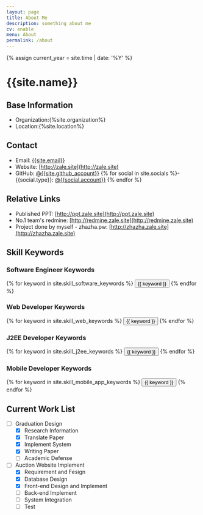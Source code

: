 ```yaml
---
layout: page
title: About Me
description: something about me
cv: enable
menu: About
permalink: /about
---
```

{% assign current_year = site.time | date: '%Y' %}

# {{site.name}}

## Base Information


- Organization:{%site.organization%}
- Location:{%site.location%}

## Contact

- Email: [{{site.email}}](mailto://{{site.email}})
- Website: [http://zale.site](http://zale.site)
- GitHub: [@{{site.github_account}}](https://github.com/{{site.github_account}})
{% for social in site.socials %}- {{social.type}}: [@{{social.account}}]({{social.home}})
{% endfor %}

## Relative Links

- Published PPT: [http://ppt.zale.site](http://ppt.zale.site)
- No.1 team's redmine: [http://redmine.zale.site](http://redmine.zale.site)
- Project done by myself - zhazha.pw: [http://zhazha.zale.site](http://zhazha.zale.site)
 


## Skill Keywords

### Software Engineer Keywords
<div class="btn-inline">
    {% for keyword in site.skill_software_keywords %}
    <button class="btn btn-outline" type="button">{{ keyword }}</button>
    {% endfor %}
</div>

### Web Developer Keywords
<div class="btn-inline">
    {% for keyword in site.skill_web_keywords %}
    <button class="btn btn-outline" type="button">{{ keyword }}</button>
    {% endfor %}
</div>

### J2EE Developer Keywords
<div class="btn-inline">
    {% for keyword in site.skill_j2ee_keywords %}
    <button class="btn btn-outline" type="button">{{ keyword }}</button>
    {% endfor %}
</div>

### Mobile Developer Keywords
<div class="btn-inline">
    {% for keyword in site.skill_mobile_app_keywords %}
    <button class="btn btn-outline" type="button">{{ keyword }}</button>
    {% endfor %}
</div>

## Current Work List

- [ ] Graduation Design
    - [x] Research Information 
    - [x] Translate Paper
    - [x] Implement System
    - [x] Writing Paper
    - [ ] Academic Defense

- [ ] Auction Website Implement
    - [x] Requirement and Fesign 
    - [x] Database Design
    - [x] Front-end Design and Implement
    - [ ] Back-end Implement
    - [ ] System Integration
    - [ ] Test
